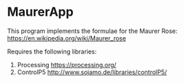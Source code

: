 # MaurerApp
This program implements the formulae for the Maurer Rose: https://en.wikipedia.org/wiki/Maurer_rose

Requires the following libraries:
1. Processing https://processing.org/
2. ControlP5 http://www.sojamo.de/libraries/controlP5/
